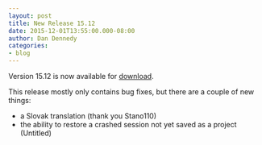 ```yaml
---
layout: post
title: New Release 15.12
date: 2015-12-01T13:55:00.000-08:00
author: Dan Dennedy
categories:
- blog
---
```


Version 15.12 is now available for <a href="/shotcut_web/download/">download</a>. 

This release mostly only contains bug fixes, but there are a couple of new things:

<ul><li>a Slovak translation (thank you Stano110)</li><li>the ability to restore a crashed session not yet saved as a project (Untitled)</li></ul>
